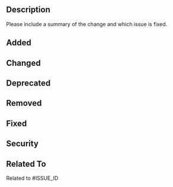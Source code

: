 ## Description

Please include a summary of the change and which issue is fixed.

## Added

## Changed

## Deprecated

## Removed

## Fixed

## Security

## Related To

Related to #ISSUE_ID
